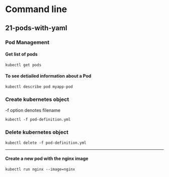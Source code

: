 # Command line

## 21-pods-with-yaml

### Pod Management

#### Get list of pods

`kubectl get pods`

#### To see detiailed information about a Pod

`kubectl describe pod myapp-pod`

### Create kubernetes object

-f option denotes filename

`kubectl -f pod-definition.yml`

### Delete kubernetes object

`kubectl delete -f pod-definition.yml`

---

#### Create a new pod with the nginx image

`kubectl run nginx --image=nginx`
